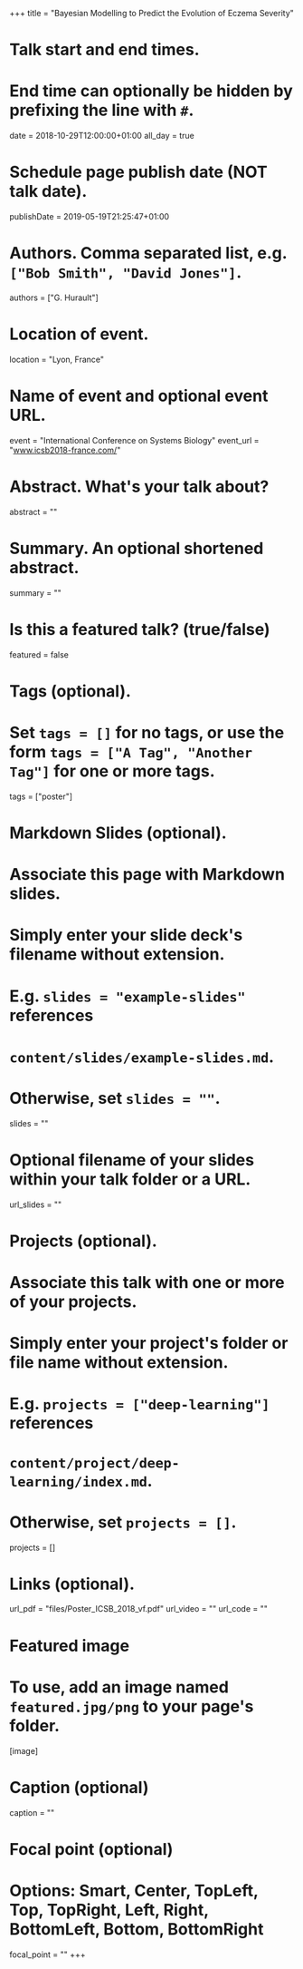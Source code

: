 +++
title = "Bayesian Modelling to Predict the Evolution of Eczema Severity"

# Talk start and end times.
#   End time can optionally be hidden by prefixing the line with `#`.
date = 2018-10-29T12:00:00+01:00
all_day = true

# Schedule page publish date (NOT talk date).
publishDate = 2019-05-19T21:25:47+01:00

# Authors. Comma separated list, e.g. `["Bob Smith", "David Jones"]`.
authors = ["G. Hurault"]

# Location of event.
location = "Lyon, France"

# Name of event and optional event URL.
event = "International Conference on Systems Biology"
event_url = "www.icsb2018-france.com/"

# Abstract. What's your talk about?
abstract = ""

# Summary. An optional shortened abstract.
summary = ""

# Is this a featured talk? (true/false)
featured = false

# Tags (optional).
#   Set `tags = []` for no tags, or use the form `tags = ["A Tag", "Another Tag"]` for one or more tags.
tags = ["poster"]

# Markdown Slides (optional).
#   Associate this page with Markdown slides.
#   Simply enter your slide deck's filename without extension.
#   E.g. `slides = "example-slides"` references 
#   `content/slides/example-slides.md`.
#   Otherwise, set `slides = ""`.
slides = ""

# Optional filename of your slides within your talk folder or a URL.
url_slides = ""

# Projects (optional).
#   Associate this talk with one or more of your projects.
#   Simply enter your project's folder or file name without extension.
#   E.g. `projects = ["deep-learning"]` references 
#   `content/project/deep-learning/index.md`.
#   Otherwise, set `projects = []`.
projects = []

# Links (optional).
url_pdf = "files/Poster_ICSB_2018_vf.pdf"
url_video = ""
url_code = ""

# Featured image
# To use, add an image named `featured.jpg/png` to your page's folder. 
[image]
  # Caption (optional)
  caption = ""

  # Focal point (optional)
  # Options: Smart, Center, TopLeft, Top, TopRight, Left, Right, BottomLeft, Bottom, BottomRight
  focal_point = ""
+++
